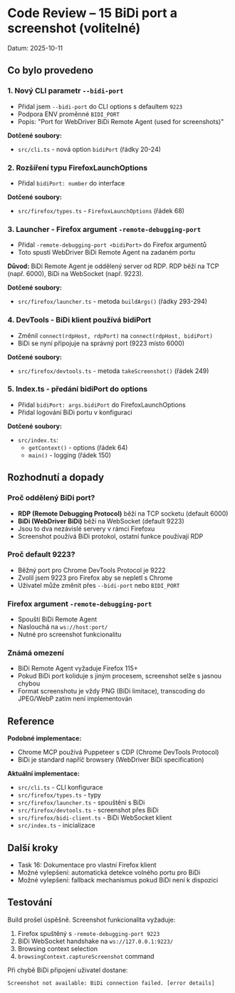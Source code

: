 # Code Review – 15 BiDi port a screenshot (volitelné)

Datum: 2025-10-11

## Co bylo provedeno

### 1. Nový CLI parametr `--bidi-port`
- Přidal jsem `--bidi-port` do CLI options s defaultem `9223`
- Podpora ENV proměnné `BIDI_PORT`
- Popis: "Port for WebDriver BiDi Remote Agent (used for screenshots)"

**Dotčené soubory:**
- `src/cli.ts` - nová option `bidiPort` (řádky 20-24)

### 2. Rozšíření typu FirefoxLaunchOptions
- Přidal `bidiPort: number` do interface

**Dotčené soubory:**
- `src/firefox/types.ts` - `FirefoxLaunchOptions` (řádek 68)

### 3. Launcher - Firefox argument `-remote-debugging-port`
- Přidal `-remote-debugging-port <bidiPort>` do Firefox argumentů
- Toto spustí WebDriver BiDi Remote Agent na zadaném portu

**Důvod:**
BiDi Remote Agent je oddělený server od RDP. RDP běží na TCP (např. 6000), BiDi na WebSocket (např. 9223).

**Dotčené soubory:**
- `src/firefox/launcher.ts` - metoda `buildArgs()` (řádky 293-294)

### 4. DevTools - BiDi klient používá bidiPort
- Změnil `connect(rdpHost, rdpPort)` na `connect(rdpHost, bidiPort)`
- BiDi se nyní připojuje na správný port (9223 místo 6000)

**Dotčené soubory:**
- `src/firefox/devtools.ts` - metoda `takeScreenshot()` (řádek 249)

### 5. Index.ts - předání bidiPort do options
- Přidal `bidiPort: args.bidiPort` do FirefoxLaunchOptions
- Přidal logování BiDi portu v konfiguraci

**Dotčené soubory:**
- `src/index.ts`:
  - `getContext()` - options (řádek 64)
  - `main()` - logging (řádek 150)

## Rozhodnutí a dopady

### Proč oddělený BiDi port?
- **RDP (Remote Debugging Protocol)** běží na TCP socketu (default 6000)
- **BiDi (WebDriver BiDi)** běží na WebSocket (default 9223)
- Jsou to dva nezávislé servery v rámci Firefoxu
- Screenshot používá BiDi protokol, ostatní funkce používají RDP

### Proč default 9223?
- Běžný port pro Chrome DevTools Protocol je 9222
- Zvolil jsem 9223 pro Firefox aby se nepletl s Chrome
- Uživatel může změnit přes `--bidi-port` nebo `BIDI_PORT`

### Firefox argument `-remote-debugging-port`
- Spouští BiDi Remote Agent
- Naslouchá na `ws://host:port/`
- Nutné pro screenshot funkcionalitu

### Známá omezení
- BiDi Remote Agent vyžaduje Firefox 115+
- Pokud BiDi port koliduje s jiným procesem, screenshot selže s jasnou chybou
- Format screenshotu je vždy PNG (BiDi limitace), transcoding do JPEG/WebP zatím není implementován

## Reference

**Podobné implementace:**
- Chrome MCP používá Puppeteer s CDP (Chrome DevTools Protocol)
- BiDi je standard napříč browsery (WebDriver BiDi specification)

**Aktuální implementace:**
- `src/cli.ts` - CLI konfigurace
- `src/firefox/types.ts` - typy
- `src/firefox/launcher.ts` - spouštění s BiDi
- `src/firefox/devtools.ts` - screenshot přes BiDi
- `src/firefox/bidi-client.ts` - BiDi WebSocket klient
- `src/index.ts` - inicializace

## Další kroky

- Task 16: Dokumentace pro vlastní Firefox klient
- Možné vylepšení: automatická detekce volného portu pro BiDi
- Možné vylepšení: fallback mechanismus pokud BiDi není k dispozici

## Testování

Build prošel úspěšně. Screenshot funkcionalita vyžaduje:
1. Firefox spuštěný s `-remote-debugging-port 9223`
2. BiDi WebSocket handshake na `ws://127.0.0.1:9223/`
3. Browsing context selection
4. `browsingContext.captureScreenshot` command

Při chybě BiDi připojení uživatel dostane:
```
Screenshot not available: BiDi connection failed. [error details]
```
